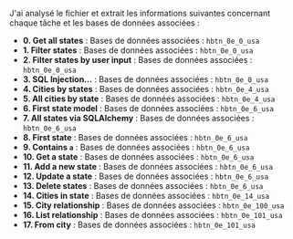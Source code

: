 J'ai analysé le fichier et extrait les informations suivantes concernant chaque tâche et les bases de données associées :

- **0. Get all states** : Bases de données associées : `hbtn_0e_0_usa`
- **1. Filter states** : Bases de données associées : `hbtn_0e_0_usa`
- **2. Filter states by user input** : Bases de données associées : `hbtn_0e_0_usa`
- **3. SQL Injection...** : Bases de données associées : `hbtn_0e_0_usa`
- **4. Cities by states** : Bases de données associées : `hbtn_0e_4_usa`
- **5. All cities by state** : Bases de données associées : `hbtn_0e_4_usa`
- **6. First state model** : Bases de données associées : `hbtn_0e_6_usa`
- **7. All states via SQLAlchemy** : Bases de données associées : `hbtn_0e_6_usa`
- **8. First state** : Bases de données associées : `hbtn_0e_6_usa`
- **9. Contains `a`** : Bases de données associées : `hbtn_0e_6_usa`
- **10. Get a state** : Bases de données associées : `hbtn_0e_6_usa`
- **11. Add a new state** : Bases de données associées : `hbtn_0e_6_usa`
- **12. Update a state** : Bases de données associées : `hbtn_0e_6_usa`
- **13. Delete states** : Bases de données associées : `hbtn_0e_6_usa`
- **14. Cities in state** : Bases de données associées : `hbtn_0e_14_usa`
- **15. City relationship** : Bases de données associées : `hbtn_0e_100_usa`
- **16. List relationship** : Bases de données associées : `hbtn_0e_101_usa`
- **17. From city** : Bases de données associées : `hbtn_0e_101_usa`